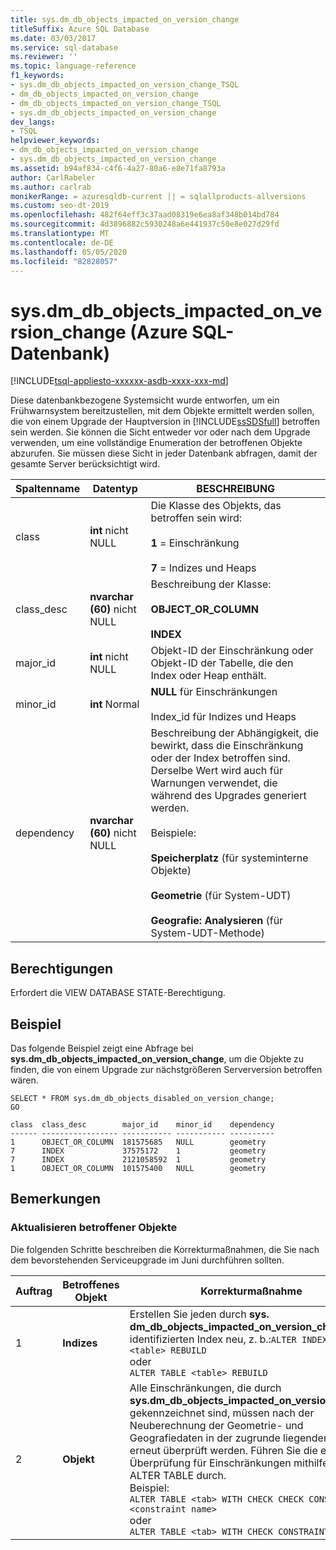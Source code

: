 ```yaml
---
title: sys.dm_db_objects_impacted_on_version_change
titleSuffix: Azure SQL Database
ms.date: 03/03/2017
ms.service: sql-database
ms.reviewer: ''
ms.topic: language-reference
f1_keywords:
- sys.dm_db_objects_impacted_on_version_change_TSQL
- dm_db_objects_impacted_on_version_change
- dm_db_objects_impacted_on_version_change_TSQL
- sys.dm_db_objects_impacted_on_version_change
dev_langs:
- TSQL
helpviewer_keywords:
- dm_db_objects_impacted_on_version_change
- sys.dm_db_objects_impacted_on_version_change
ms.assetid: b94af834-c4f6-4a27-80a6-e8e71fa8793a
author: CarlRabeler
ms.author: carlrab
monikerRange: = azuresqldb-current || = sqlallproducts-allversions
ms.custom: seo-dt-2019
ms.openlocfilehash: 482f64eff3c37aad08319e6ea8af348b014bd784
ms.sourcegitcommit: 4d3896882c5930248a6e441937c50e8e027d29fd
ms.translationtype: MT
ms.contentlocale: de-DE
ms.lasthandoff: 05/05/2020
ms.locfileid: "82828057"
---
```

# <a name="sysdm_db_objects_impacted_on_version_change-azure-sql-database"></a>sys.dm_db_objects_impacted_on_version_change (Azure SQL-Datenbank)
[!INCLUDE[tsql-appliesto-xxxxxx-asdb-xxxx-xxx-md](../../includes/tsql-appliesto-xxxxxx-asdb-xxxx-xxx-md.md)]

  Diese datenbankbezogene Systemsicht wurde entworfen, um ein Frühwarnsystem bereitzustellen, mit dem Objekte ermittelt werden sollen, die von einem Upgrade der Hauptversion in [!INCLUDE[ssSDSfull](../../includes/sssdsfull-md.md)] betroffen sein werden. Sie können die Sicht entweder vor oder nach dem Upgrade verwenden, um eine vollständige Enumeration der betroffenen Objekte abzurufen. Sie müssen diese Sicht in jeder Datenbank abfragen, damit der gesamte Server berücksichtigt wird.  
  
|Spaltenname|Datentyp|BESCHREIBUNG|  
|-----------------|---------------|-----------------|  
|class|**int** nicht NULL|Die Klasse des Objekts, das betroffen sein wird:<br /><br /> **1** = Einschränkung<br /><br /> **7** = Indizes und Heaps|  
|class_desc|**nvarchar (60)** nicht NULL|Beschreibung der Klasse:<br /><br /> **OBJECT_OR_COLUMN**<br /><br /> **INDEX**|  
|major_id|**int** nicht NULL|Objekt-ID der Einschränkung oder Objekt-ID der Tabelle, die den Index oder Heap enthält.|  
|minor_id|**int** Normal|**NULL** für Einschränkungen<br /><br /> Index_id für Indizes und Heaps|  
|dependency|**nvarchar (60)** nicht NULL|Beschreibung der Abhängigkeit, die bewirkt, dass die Einschränkung oder der Index betroffen sind. Derselbe Wert wird auch für Warnungen verwendet, die während des Upgrades generiert werden.<br /><br /> Beispiele:<br /><br /> **Speicherplatz** (für systeminterne Objekte)<br /><br /> **Geometrie** (für System-UDT)<br /><br /> **Geografie: Analysieren** (für System-UDT-Methode)|  
  
## <a name="permissions"></a>Berechtigungen  
 Erfordert die VIEW DATABASE STATE-Berechtigung.  
  
## <a name="example"></a>Beispiel  
 Das folgende Beispiel zeigt eine Abfrage bei **sys.dm_db_objects_impacted_on_version_change**, um die Objekte zu finden, die von einem Upgrade zur nächstgrößeren Serverversion betroffen wären.  
  
```  
SELECT * FROM sys.dm_db_objects_disabled_on_version_change;  
GO  
```  
  
```  
class  class_desc        major_id    minor_id    dependency                       
------ ----------------- ----------- ----------- ----------   
1      OBJECT_OR_COLUMN  181575685   NULL        geometry                        
7      INDEX             37575172    1           geometry                        
7      INDEX             2121058592  1           geometry                        
1      OBJECT_OR_COLUMN  101575400   NULL        geometry     
```  
  
## <a name="remarks"></a>Bemerkungen  
  
### <a name="how-to-update-impacted-objects"></a>Aktualisieren betroffener Objekte  
 Die folgenden Schritte beschreiben die Korrekturmaßnahmen, die Sie nach dem bevorstehenden Serviceupgrade im Juni durchführen sollten.  
  
|Auftrag|Betroffenes Objekt|Korrekturmaßnahme|  
|-----------|---------------------|-----------------------|  
|1|**Indizes**|Erstellen Sie jeden durch **sys. dm_db_objects_impacted_on_version_change** identifizierten Index neu, z. b.:`ALTER INDEX ALL ON <table> REBUILD`<br />oder<br />`ALTER TABLE <table> REBUILD`|  
|2|**Objekt**|Alle Einschränkungen, die durch **sys.dm_db_objects_impacted_on_version_change** gekennzeichnet sind, müssen nach der Neuberechnung der Geometrie- und Geografiedaten in der zugrunde liegenden Tabelle erneut überprüft werden. Führen Sie die erneute Überprüfung für Einschränkungen mithilfe von ALTER TABLE durch. <br />Beispiel: <br />`ALTER TABLE <tab> WITH CHECK CHECK CONSTRAINT <constraint name>`<br />oder<br />`ALTER TABLE <tab> WITH CHECK CONSTRAINT ALL`|  
  
  
